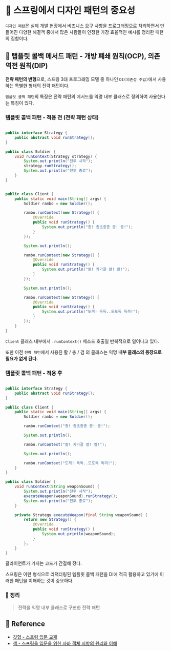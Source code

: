 

# 🚀 스프링에서 디자인 패턴의 중요성

`디자인 패턴`은 실제 개발 현장에서 비즈니스 요구 사항을 프로그래밍으로 처리하면서 만들어진 다양한 해결책 중에서 많은 사람들이
인정한 가장 효율적인 예시를 정리한 패턴의 집합이다.

## 🌠 탭플릿 콜백 메서드 패턴 - 개방 폐쇄 원칙(OCP), 의존 역전 원칙(DIP)


**전략 패턴의 변형**으로, 스프링 3대 프로그래밍 모델 중 하나인 `DI(의존성 주입)`에서 사용하는 특별한 형태의 전략 패턴이다.

`탬플릿 콜백 패턴`의 특징은 전략 패턴의 메서드를 익명 내부 클래스로 정의하여 사용한다는 특징이 있다.

### 템플릿 콜백 패턴 - 적용 전 (전략 패턴 상태)

```java

public interface Strategy {
    public abstract void runStrategy();
}

public class Soldier {
    void runContext(Strategy strategy) {
        System.out.println("전투 시작");
        strategy.runStrategy();
        System.out.println("전투 종료");
    }
}


public class Client {
    public static void main(String[] args) {
        Soldier rambo = new Soldier();

        rambo.runContext(new Strategy() {
            @Override
            public void runStrategy() {
                System.out.println("총! 총초종총 총! 총!");
            }
        });

        System.out.println();

        rambo.runContext(new Strategy() {
            @Override
            public void runStrategy() {
                System.out.println("칼! 카가갈 칼! 칼!");
            }
        });

        System.out.println();

        rambo.runContext(new Strategy() {
            @Override
            public void runStrategy() {
                System.out.println("도끼! 독독..도도독 독끼!");
            }
        });
    }
}
```

`Client` 클래스 내부에서 `.rumContext()` 메소드 호출일 반복적으로 일어나고 있다.

또한 이전 `전략 패턴`에서 사용된 활 / 총 / 검 의 클래스는 익명 **내부 클래스의 등장으로 필요가 없게 된다.**


### 템플릿 콜백 패턴 - 적용 후

```java

public interface Strategy {
    public abstract void runStrategy();
}

public class Client {
    public static void main(String[] args) {
        Soldier rambo = new Soldier();

        rambo.runContext("총! 총초종총 총! 총!");

        System.out.println();

        rambo.runContext("칼! 카가갈 칼! 칼!");

        System.out.println();

        rambo.runContext("도끼! 독독..도도독 독끼!");
    }
}

public class Soldier {
    void runContext(String weaponSound) {
        System.out.println("전투 시작");
        executeWeapon(weaponSound).runStrategy();
        System.out.println("전투 종료");
    }

    private Strategy executeWeapon(final String weaponSound) {
        return new Strategy() {
            @Override
            public void runStrategy() {
                System.out.println(weaponSound);
            }
        };
    }
}

```

클라이언트가 가지는 코드가 간결해 졌다.

스프링은 이런 형식으로 리팩터링된 템플릿 콜백 패턴을 DI에 적극 활용하고 있기에 이러한 패턴을 이해하는 것이 중요하다.

### 🌠 정리

> 전략을 익명 내부 클래스로 구현한 전략 패턴




## 🧾 Reference
- [깃헙 - 스프링 입문 교재](https://github.com/expert0226/oopinspring)
- [책 - 스프링을 입문을 위한 자바 객체 지향의 원리와 이해](https://www.aladin.co.kr/shop/wproduct.aspx?ItemId=55641908)


